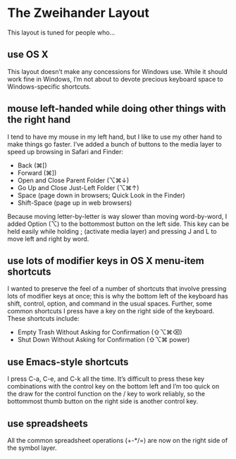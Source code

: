 # The Zweihander Layout

This layout is tuned for people who…


## use OS X

This layout doesn’t make any concessions for Windows use. While it should work fine in Windows, I’m not about to devote precious keyboard space to Windows-specific shortcuts.


## mouse left-handed while doing other things with the right hand

I tend to have my mouse in my left hand, but I like to use my other hand to make things go faster. I’ve added a bunch of buttons to the media layer to speed up browsing in Safari and Finder:

- Back (⌘[)
- Forward (⌘])
- Open and Close Parent Folder (⌥⌘↓)
- Go Up and Close Just-Left Folder (⌥⌘↑)
- Space (page down in browsers; Quick Look in the Finder)
- Shift-Space (page up in web browsers)

Because moving letter-by-letter is way slower than moving word-by-word, I added Option (⌥) to the bottommost button on the left side. This key can be held easily while holding ; (activate media layer) and pressing J and L to move left and right by word.


## use lots of modifier keys in OS X menu-item shortcuts

I wanted to preserve the feel of a number of shortcuts that involve pressing lots of modifier keys at once; this is why the bottom left of the keyboard has shift, control, option, and command in the usual spaces. Further, some common shortcuts I press have a key on the right side of the keyboard. These shortcuts include:

- Empty Trash Without Asking for Confirmation (⇧⌥⌘⌫)
- Shut Down Without Asking for Confirmation (⇧⌥⌘ power)


## use Emacs-style shortcuts

I press C-a, C-e, and C-k all the time. It’s difficult to press these key combinations with the control key on the bottom left and I’m too quick on the draw for the control function on the / key to work reliably, so the bottommost thumb button on the right side is another control key.


## use spreadsheets

All the common spreadsheet operations (+-*/=) are now on the right side of the symbol layer.
